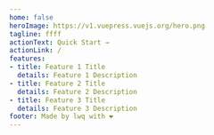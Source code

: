 ```yaml
---
home: false
heroImage: https://v1.vuepress.vuejs.org/hero.png
tagline: ffff
actionText: Quick Start →
actionLink: /
features:
- title: Feature 1 Title
  details: Feature 1 Description
- title: Feature 2 Title
  details: Feature 2 Description
- title: Feature 3 Title
  details: Feature 3 Description
footer: Made by lwq with ❤️
---
```

